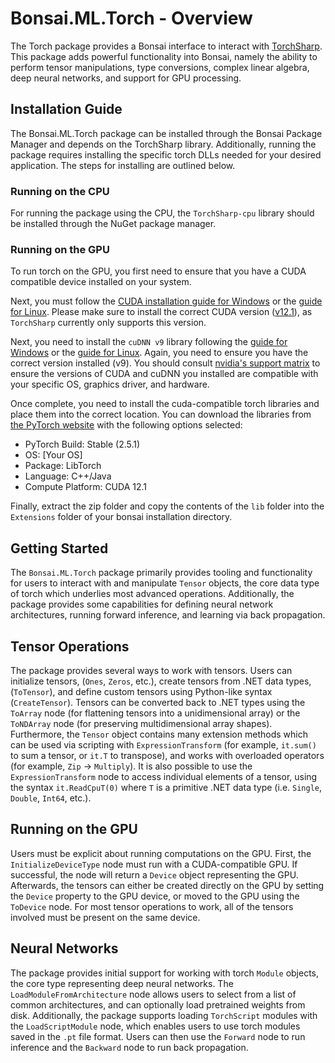 # Bonsai.ML.Torch - Overview

The Torch package provides a Bonsai interface to interact with [TorchSharp](https://github.com/dotnet/TorchSharp). This package adds powerful functionality into Bonsai, namely the ability to perform tensor manipulations, type conversions, complex linear algebra, deep neural networks, and support for GPU processing.

## Installation Guide

The Bonsai.ML.Torch package can be installed through the Bonsai Package Manager and depends on the TorchSharp library. Additionally, running the package requires installing the specific torch DLLs needed for your desired application. The steps for installing are outlined below.

### Running on the CPU 
For running the package using the CPU, the `TorchSharp-cpu` library should be installed through the NuGet package manager.

### Running on the GPU
To run torch on the GPU, you first need to ensure that you have a CUDA compatible device installed on your system. 

Next, you must follow the [CUDA installation guide for Windows](https://docs.nvidia.com/cuda/cuda-installation-guide-microsoft-windows/index.html) or the [guide for Linux](https://docs.nvidia.com/cuda/cuda-installation-guide-linux/index.html). Please make sure to install the correct CUDA version ([v12.1](https://developer.nvidia.com/cuda-12-1-0-download-archive)), as `TorchSharp` currently only supports this version.

Next, you need to install the `cuDNN v9` library following the [guide for Windows](https://docs.nvidia.com/deeplearning/cudnn/latest/installation/windows.html) or the [guide for Linux](https://docs.nvidia.com/deeplearning/cudnn/latest/installation/linux.html). Again, you need to ensure you have the correct version installed (v9). You should consult [nvidia's support matrix](https://docs.nvidia.com/deeplearning/cudnn/latest/reference/support-matrix.html) to ensure the versions of CUDA and cuDNN you installed are compatible with your specific OS, graphics driver, and hardware.

Once complete, you need to install the cuda-compatible torch libraries and place them into the correct location. You can download the libraries from [the PyTorch website](https://pytorch.org/get-started/locally/) with the following options selected:

- PyTorch Build: Stable (2.5.1)
- OS: [Your OS]
- Package: LibTorch
- Language: C++/Java
- Compute Platform: CUDA 12.1

Finally, extract the zip folder and copy the contents of the `lib` folder into the `Extensions` folder of your bonsai installation directory.

## Getting Started

The `Bonsai.ML.Torch` package primarily provides tooling and functionality for users to interact with and manipulate `Tensor` objects, the core data type of torch which underlies most advanced operations. Additionally, the package provides some capabilities for defining neural network architectures, running forward inference, and learning via back propagation.

## Tensor Operations
The package provides several ways to work with tensors. Users can initialize tensors, (`Ones`, `Zeros`, etc.), create tensors from .NET data types, (`ToTensor`), and define custom tensors using Python-like syntax (`CreateTensor`). Tensors can be converted back to .NET types using the `ToArray` node (for flattening tensors into a unidimensional array) or the `ToNDArray` node (for preserving multidimensional array shapes). Furthermore, the `Tensor` object contains many extension methods which can be used via scripting with `ExpressionTransform` (for example, `it.sum()` to sum a tensor, or `it.T` to transpose), and works with overloaded operators (for example, `Zip` -> `Multiply`). It is also possible to use the `ExpressionTransform` node to access individual elements of a tensor, using the syntax `it.ReadCpuT(0)` where `T` is a primitive .NET data type (i.e. `Single`, `Double`, `Int64`, etc.).


## Running on the GPU
Users must be explicit about running computations on the GPU. First, the `InitializeDeviceType` node must run with a CUDA-compatible GPU. If successful, the node will return a `Device` object representing the GPU. Afterwards, the tensors can either be created directly on the GPU by setting the `Device` property to the GPU device, or moved to the GPU using the `ToDevice` node. For most tensor operations to work, all of the tensors involved must be present on the same device.

## Neural Networks
The package provides initial support for working with torch `Module` objects, the core type representing deep neural networks. The `LoadModuleFromArchitecture` node allows users to select from a list of common architectures, and can optionally load pretrained weights from disk. Additionally, the package supports loading `TorchScript` modules with the `LoadScriptModule` node, which enables users to use torch modules saved in the `.pt` file format. Users can then use the `Forward` node to run inference and the `Backward` node to run back propagation.   
